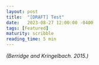 ```yaml
---
layout: post
title:  "[DRAFT] Test"
date:   2023-08-27 12:00:00 -0400
tags: [Featured]
maturity: scribble
reading_time: 5 min
---
```


<cite>(Berridge and Kringelbach. 2015.)</cite>